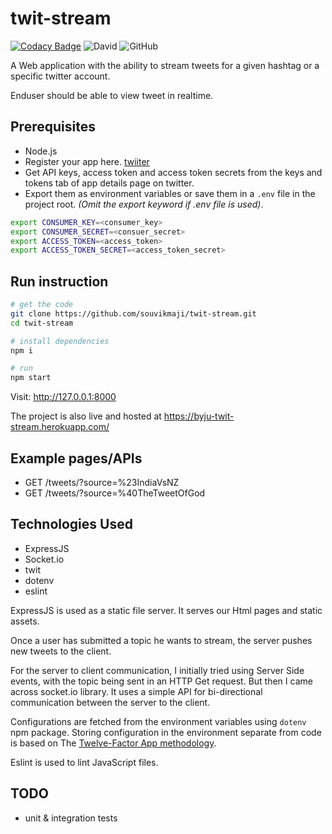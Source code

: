 # twit-stream

[![Codacy Badge](https://api.codacy.com/project/badge/Grade/deb85e8f8e6c45929d53a7a96c18621f)](https://www.codacy.com/manual/souvikmaji/twit-stream?utm_source=github.com&amp;utm_medium=referral&amp;utm_content=souvikmaji/twit-stream&amp;utm_campaign=Badge_Grade)
![David](https://img.shields.io/david/souvikmaji/twit-stream)
![GitHub](https://img.shields.io/github/license/souvikmaji/twit-stream)

A Web application with the ability to stream tweets for a given hashtag or a specific twitter account.

Enduser should be able to view tweet in realtime.

## Prerequisites

* Node.js
* Register your app here. [twiiter](https://apps.twitter.com/app/new)
* Get API keys, access token and access token secrets from the keys and tokens tab of app details page on twitter.
* Export them as environment variables or save them in a `.env` file in the project root. *(Omit the export keyword if .env file is used)*.

```sh
export CONSUMER_KEY=<consumer_key>
export CONSUMER_SECRET=<consuer_secret>
export ACCESS_TOKEN=<access_token>
export ACCESS_TOKEN_SECRET=<access_token_secret>
```

## Run instruction

```sh
# get the code
git clone https://github.com/souvikmaji/twit-stream.git
cd twit-stream

# install dependencies
npm i

# run
npm start
```

Visit: <http://127.0.0.1:8000>

The project is also live and hosted at <https://byju-twit-stream.herokuapp.com/>

## Example pages/APIs

* GET /tweets/?source=%23IndiaVsNZ
* GET /tweets/?source=%40TheTweetOfGod

## Technologies Used

* ExpressJS
* Socket.io
* twit
* dotenv
* eslint

ExpressJS is used as a static file server. It serves our Html pages and static assets.

Once a user has submitted a topic he wants to stream, the server pushes new tweets to the client.

For the server to client communication, I initially tried using Server Side events, with the topic being sent in an HTTP Get request. But then I came across socket.io library. It uses a simple API for bi-directional communication between the server to the client.

Configurations are fetched from the environment variables using `dotenv` npm package. Storing configuration in the environment separate from code is based on The [Twelve-Factor App methodology](https://12factor.net/config).

Eslint is used to lint JavaScript files.

## TODO

* unit & integration tests
